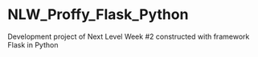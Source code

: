 # NLW_Proffy_Flask_Python
Development project of Next Level Week #2 constructed with framework Flask in Python
